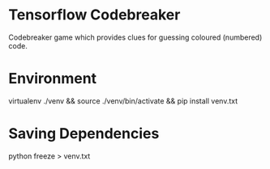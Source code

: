# Tensorflow Codebreaker

Codebreaker game which provides clues for guessing coloured (numbered) code.

# Environment

  virtualenv ./venv && source ./venv/bin/activate && pip install venv.txt


# Saving Dependencies

  python freeze > venv.txt
